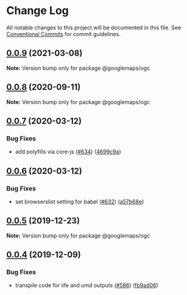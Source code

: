 # Change Log

All notable changes to this project will be documented in this file.
See [Conventional Commits](https://conventionalcommits.org) for commit guidelines.

## [0.0.9](https://github.com/googlemaps/v3-utility-library/compare/@googlemaps/ogc@0.0.8...@googlemaps/ogc@0.0.9) (2021-03-08)

**Note:** Version bump only for package @googlemaps/ogc





## [0.0.8](https://github.com/googlemaps/v3-utility-library/compare/@googlemaps/ogc@0.0.7...@googlemaps/ogc@0.0.8) (2020-09-11)

**Note:** Version bump only for package @googlemaps/ogc





## [0.0.7](https://github.com/googlemaps/v3-utility-library/compare/@googlemaps/ogc@0.0.6...@googlemaps/ogc@0.0.7) (2020-03-12)


### Bug Fixes

* add polyfills via core-js ([#634](https://github.com/googlemaps/v3-utility-library/issues/634)) ([4699c9a](https://github.com/googlemaps/v3-utility-library/commit/4699c9abf69307829a8782c917f1eb0108ac941b))





## [0.0.6](https://github.com/googlemaps/v3-utility-library/compare/@googlemaps/ogc@0.0.5...@googlemaps/ogc@0.0.6) (2020-03-12)


### Bug Fixes

* set browserslist setting for babel ([#632](https://github.com/googlemaps/v3-utility-library/issues/632)) ([a57b68e](https://github.com/googlemaps/v3-utility-library/commit/a57b68e86bef5bea54e35c9fc4cd66b10ef8dafe))





## [0.0.5](https://github.com/googlemaps/v3-utility-library/compare/@googlemaps/ogc@0.0.4...@googlemaps/ogc@0.0.5) (2019-12-23)

**Note:** Version bump only for package @googlemaps/ogc





## [0.0.4](https://github.com/googlemaps/v3-utility-library/compare/@googlemaps/ogc@0.0.3...@googlemaps/ogc@0.0.4) (2019-12-09)


### Bug Fixes

* transpile code for iife and umd outputs ([#586](https://github.com/googlemaps/v3-utility-library/issues/586)) ([fb9ad06](https://github.com/googlemaps/v3-utility-library/commit/fb9ad066cbf5d87cffcda2c435196ad20fed56f1))
